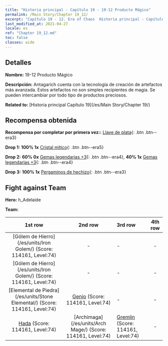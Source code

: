 ```yaml
---
title: "Historia principal - Capítulo 19 - 19-12 Producto Mágico"
permalink: /Main Story/Chapter 19_12/
excerpt: "Capítulo 19 - 12. Era of Chaos  Historia principal - Capítulo 19_12. 19-12 Producto Mágico"
last_modified_at: 2021-04-27
locale: es
ref: "Chapter 19_12.md"
toc: false
classes: wide
---
```


## Detalles

 **Nombre:** 19-12 Producto Mágico

 **Descripción:** Antagarich cuenta con la tecnología de creación de artefactos más avanzada. Estos artefactos no son simples recipientes de magia. Se pueden intercambiar por todo tipo de productos preciosos.

 **Related to:** [Historia principal Capítulo 19](/es/Main Story/Chapter 19/)

## Recompensa obtenida

 **Recompensa por completar por primera vez::** [Llave de plata](/ItemsES/con_693/){: .btn .btn--era3}

 **Drop 1:** **100% 1x** [Cristal mítico](/ItemsES/mat_66/){: .btn .btn--era5}

 **Drop 2:** **60% 0x** [Gemas legendarias +3](/ItemsES/mat_58/){: .btn .btn--era4}, **40% 1x** [Gemas legendarias +3](/ItemsES/mat_58/){: .btn .btn--era4}

 **Drop 3:** **100% 1x** [Pergaminos de hechizo](/ItemsES/con_694/){: .btn .btn--era3}


## Fight against Team
 **Hero:** h_Adelaide

 **Team:**


  | 1st row | 2nd row | 3rd row | 4th row |
  |:----:|:----:|:----|:----:|
  | [Gólem de Hierro](/es/units/Iron Golem/) (Score: 114161, Level:74)  | - | - | - |
  | [Gólem de Hierro](/es/units/Iron Golem/) (Score: 114161, Level:74)  | - | - | - |
  | [Elemental de Piedra](/es/units/Stone Elemental/) (Score: 114161, Level:74)  | [Genio](/es/units/Genie/) (Score: 114161, Level:74)  | - | - |
  | [Hada](/es/units/Sprite/) (Score: 114161, Level:74)  | [Archimaga](/es/units/Arch Mage/) (Score: 114161, Level:74)  | [Gremlin](/es/units/Gremlin/) (Score: 114161, Level:74)  | - |


